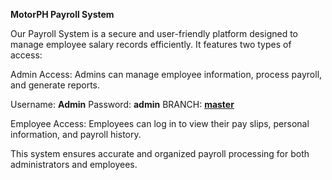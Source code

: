 <b>MotorPH Payroll System</b>

Our Payroll System is a secure and user-friendly platform designed to manage employee salary records efficiently. It features two types of access:

Admin Access: Admins can manage employee information, process payroll, and generate reports.

Username: <b>Admin</b> Password: <b>admin</b>
BRANCH: <b><u>master</b></u>

Employee Access: Employees can log in to view their pay slips, personal information, and payroll history.

This system ensures accurate and organized payroll processing for both administrators and employees.
